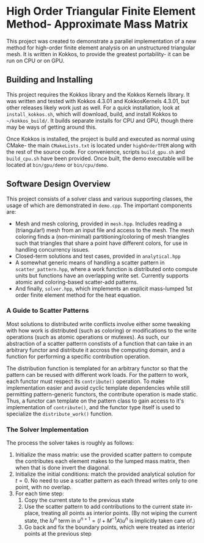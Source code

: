 # High Order Triangular Finite Element Method- Approximate Mass Matrix
This project was created to demonstrate a parallel implementation of a new method for high-order finite element analysis on an unstructured triangular mesh. It is written in Kokkos, to provide the greatest portability- it can be run on CPU or on GPU.

## Building and Installing
This project requires the Kokkos library and the Kokkos Kernels library. It was written and tested with Kokkos 4.3.01 and KokkosKernels 4.3.01, but other releases likely work just as well. For a quick installation, look at `install_kokkos.sh`, which will download, build, and install Kokkos to `~/kokkos_build/`. It builds separate installs for CPU and GPU, though there may be ways of getting around this.

Once Kokkos is installed, the project is build and executed as normal using CMake- the main `CMakeLists.txt` is located under `highOrderTFEM` along with the rest of the source code. For convenience, scripts `build_gpu.sh` and `build_cpu.sh` have been provided. Once built, the demo executable will be located at `bin/gpu/demo` or `bin/cpu/demo`. 

## Software Design Overview

This project consists of a solver class and various supporting classes, the usage of which are demonstrated in `demo.cpp`. The important components are:
 * Mesh and mesh coloring, provided in `mesh.hpp`. Includes reading a (triangular!) mesh from an input file and access to the mesh. The mesh coloring finds a (non-minimal) partitioning/coloring of mesh triangles such that triangles that share a point have different colors, for use in handling concurrency issues.
 * Closed-term solutions and test cases, provided in `analytical.hpp`
 * A somewhat generic means of handling a scatter pattern in `scatter_pattern.hpp`, where a work function is distributed onto compute units but functions have an overlapping write set. Currently supports atomic and coloring-based scatter-add patterns.
 * And finally, `solver.hpp`, which implements an explicit mass-lumped 1st order finite element method for the heat equation. 

 ### A Guide to Scatter Patterns

 Most solutions to distributed write conflicts involve either some tweaking with how work is distributed (such as coloring) or modifications to the write operations (such as atomic operations or mutexes). As such, our abstraction of a scatter patterrn constists of a function that can take in an arbitrary functor and distribute it accross the computing domain, and a function for performing a specific contribution operation. 

 The distribution function is templated for an arbitrary functor so that the pattern can be reused with different work loads. For the pattern to work, each functor must respect its `contribute()` operation. To make implementation easier and avoid cyclic template dependencies while still permitting pattern-generic functors, the contribute operation is made static. Thus, a functor can template on the pattern class to gain access to it's implementation of `contribute()`, and the functor type itself is used to specialize the `distribute_work()` function.

 ### The Solver Implementation

 The process the solver takes is roughly as follows:
  1. Initialize the mass matrix: use the provided scatter pattern to compute the contributes each element makes to the lumped mass matrix, then when that is done invert the diagonal.
  2. Initialize the initial conditions: match the provided analytical solution for $t = 0$. No need to use a scatter pattern as each thread writes only to one point, with no overlap.
  3. For each time step:
        1. Copy the current state to the previous state
        2. Use the scatter pattern to add contributions to the current state in-place, treating all points as interior points. (By not wiping the current state, the $Iu^n$ term in $u^{n+1} = (I+M^{-1}A)u^n$ is implicitly taken care of.)
        3. Go back and fix the boundary points, which were treated as interior points at the previous step